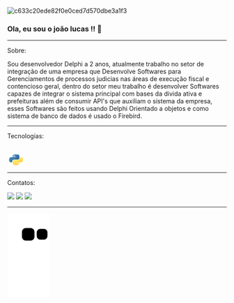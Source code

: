 

![c633c20ede82f0e0ced7d570dbe3a1f3](https://images6.alphacoders.com/715/thumb-1920-715677.png)

### Ola, eu sou o joão lucas !! 👋
<hr>
<p>Sobre:</p>
<p>
Sou desenvolvedor Delphi a 2 anos, atualmente trabalho no setor de integração de uma empresa que Desenvolve Softwares para Gerenciamentos de processos judicias nas áreas de execução fiscal e contencioso geral, dentro do setor meu trabalho é desenvolver Softwares capazes de integrar o sistema principal com bases da divida ativa e prefeituras além de consumir API's que auxiliam o sistema da empresa, esses Softwares são feitos usando Delphi Orientado a objetos e como sistema de banco de dados é usado o Firebird.
  
</p>
<hr>
<p>Tecnologias:</p>
<div style="display: inline_block"><br>
  <img align="center" alt="Joao-Python" height="30" width="40" src="https://raw.githubusercontent.com/devicons/devicon/master/icons/python/python-original.svg">
</div>
<hr>
<p>Contatos:</p>
<div> 
  <a href="https://www.instagram.com/joaol.o.moreira/" target="_blank"><img src="https://img.shields.io/badge/-Instagram-%23E4405F?style=for-the-badge&logo=instagram&logoColor=white" target="_blank"></a>
  <a href = "mailto:joaol.ifsp@gmail.com.com"><img src="https://img.shields.io/badge/-Gmail-%23333?style=for-the-badge&logo=gmail&logoColor=white" target="_blank"></a>
  <a href="www.linkedin.com/in/joão-lucas-oliveria-moreira-72616b1a4" target="_blank"><img src="https://img.shields.io/badge/-LinkedIn-%230077B5?style=for-the-badge&logo=linkedin&logoColor=white" target="_blank"></a>
 
</div>
<hr>

![Snake animation](https://github.com/rafaballerini/rafaballerini/blob/output/github-contribution-grid-snake.svg)
